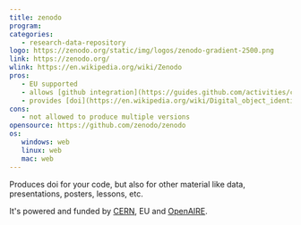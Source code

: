 ```yaml
---
title: zenodo
program:
categories:
   - research-data-repository
logo: https://zenodo.org/static/img/logos/zenodo-gradient-2500.png
link: https://zenodo.org/
wlink: https://en.wikipedia.org/wiki/Zenodo
pros:
   - EU supported
   - allows [github integration](https://guides.github.com/activities/citable-code/)
   - provides [doi](https://en.wikipedia.org/wiki/Digital_object_identifier)
cons:
   - not allowed to produce multiple versions
opensource: https://github.com/zenodo/zenodo
os:
   windows: web
   linux: web
   mac: web
---
```


Produces doi for your code, but also for
other material like data, presentations, posters, lessons, etc.

It's powered and funded by [CERN](http://home.cern),
EU and [OpenAIRE](https://www.openaire.eu/).
